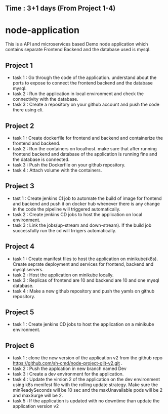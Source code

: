 ## Time : 3+1 days (From Project 1-4)

# node-application
This is a API and microservices based Demo node application which contains separate Frontend Backend and the database used is mysql. 

## Project 1 
* task 1 : Go through the code of the application. understand about the ports to expose to connect the frontend backend and the database mysql.
* task 2 : Run the application in local environment and check the connectivity with the database.
* task 3 : Create a repository on your github account and push the code there using cli.

## Project 2
* task 1 : Create dockerfile for frontend and backend and containerize the frontend and backend.
* task 2 : Run the containers on localhost. make sure that after running frontend backend and database of the application is running fine and the database is connected.
* task 3 : Push the Dockerfile on your github repository.
* task 4 : Attach volume with the containers.

## Project 3
* tast 1 : Create jenkins CI job to automate the build of image for frontend and backend and push it on docker hub whenever there is any change in the code the pipeline will triggered automatically.
* task 2 : Create jenkins CD jobs to host the application on local environment.
* task 3 : Link the jobs(up-stream and down-stream). If the build job successfully run the cd will trrigers automatically. 

## Project 4
* task 1 : Create manifest files to host the application on minikube(k8s). Create seprate deployment and services for frontend, backend and mysql servers.
* task 2 : Host the application on minikube locally.
* task 3 : Replicas of frontend are 10 and backend are 10 and one mysql database.
* task 4 : Make a new github repository and push the yamls on github repository.

## Project 5
* task 1 : Create jenkins CD jobs to host the application on a minikube environment.

## Project 6
* task 1 : clone the new version of the application v2 from the github repo https://github.com/sh-cmd/node-project-giit-v2.git .
* task 2 : Push the applcation in new branch named Dev
* task 3 : Create a dev environment for the application.
* task 4 : Update the virsion 2 of the application on the dev environment using k8s menifest file with the rolling update strategy. Make sure the minReadySeconds will be 10 sec and the maxUnavailable pods will be 2 and maxSurge will be 2.
* task 5 : If the application is updated with no downtime than update the application version v2  
